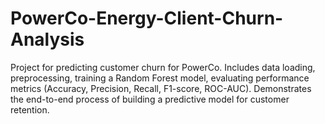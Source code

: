 # PowerCo-Energy-Client-Churn-Analysis
Project for predicting customer churn for PowerCo. Includes data loading, preprocessing, training a Random Forest model, evaluating performance metrics (Accuracy, Precision, Recall, F1-score, ROC-AUC). Demonstrates the end-to-end process of building a predictive model for customer retention.
